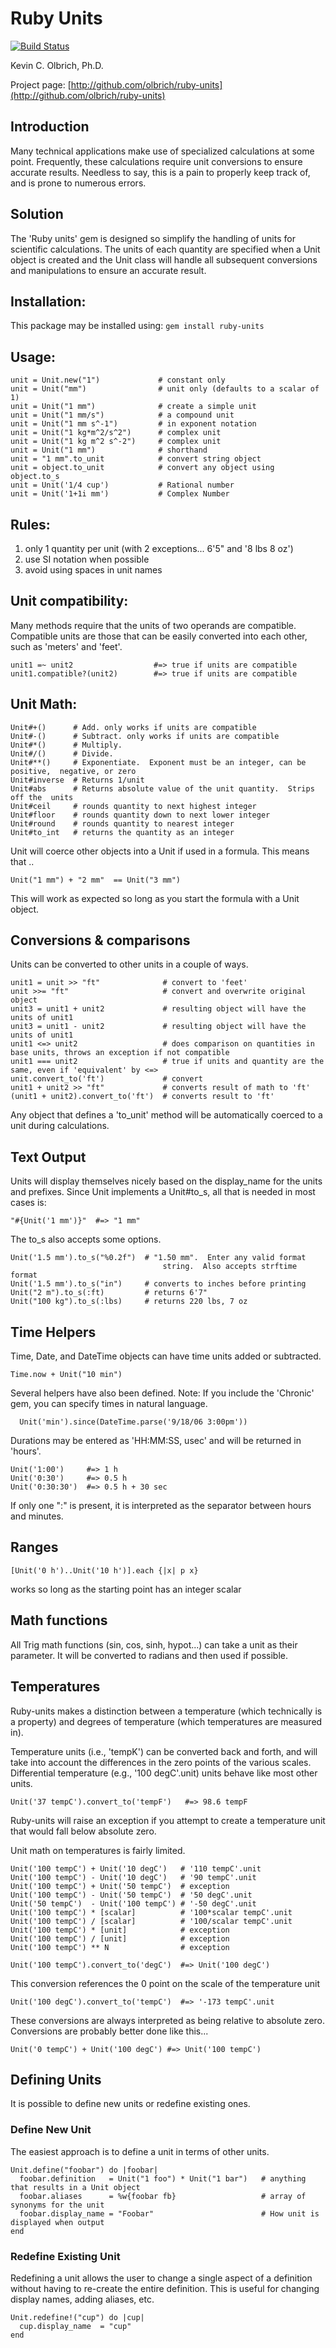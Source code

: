 # Ruby Units

[![Build Status](https://secure.travis-ci.org/olbrich/ruby-units.png)](http://travis-ci.org/olbrich/ruby-units)

Kevin C. Olbrich, Ph.D.

Project page: [http://github.com/olbrich/ruby-units](http://github.com/olbrich/ruby-units)

## Introduction
Many technical applications make use of specialized calculations at some point.  Frequently, these calculations require unit conversions to ensure accurate results.  Needless to say, this is a pain to properly keep track of, and is prone to numerous errors.
  
## Solution
The 'Ruby units' gem is designed so simplify the handling of units for scientific calculations. The units of each quantity are specified when a Unit object is created and the Unit class will handle all subsequent conversions and manipulations to ensure an accurate result.
  
## Installation:
This package may be installed using:  `gem install ruby-units`
  
## Usage:
    unit = Unit.new("1")             # constant only
    unit = Unit("mm")                # unit only (defaults to a scalar of 1)
    unit = Unit("1 mm")              # create a simple unit
    unit = Unit("1 mm/s")            # a compound unit
    unit = Unit("1 mm s^-1")         # in exponent notation
    unit = Unit("1 kg*m^2/s^2")      # complex unit
    unit = Unit("1 kg m^2 s^-2")     # complex unit
    unit = Unit("1 mm")              # shorthand
    unit = "1 mm".to_unit            # convert string object
    unit = object.to_unit            # convert any object using object.to_s
    unit = Unit('1/4 cup')           # Rational number 
    unit = Unit('1+1i mm')           # Complex Number

## Rules:
1. only 1 quantity per unit (with 2 exceptions... 6'5" and '8 lbs 8 oz')
2. use SI notation when possible
3. avoid using spaces in unit names

## Unit compatibility:
Many methods require that the units of two operands are compatible.  Compatible units are those that can be easily converted into each other, such as 'meters' and 'feet'.

    unit1 =~ unit2                  #=> true if units are compatible
    unit1.compatible?(unit2)        #=> true if units are compatible

## Unit Math:
    Unit#+()      # Add. only works if units are compatible
    Unit#-()      # Subtract. only works if units are compatible
    Unit#*()      # Multiply.  
    Unit#/()      # Divide.
    Unit#**()     # Exponentiate.  Exponent must be an integer, can be positive,  negative, or zero                        
    Unit#inverse  # Returns 1/unit
    Unit#abs      # Returns absolute value of the unit quantity.  Strips off the  units
    Unit#ceil     # rounds quantity to next highest integer
    Unit#floor    # rounds quantity down to next lower integer
    Unit#round    # rounds quantity to nearest integer
    Unit#to_int   # returns the quantity as an integer
 
Unit will coerce other objects into a Unit if used in a formula.  This means that ..
 
    Unit("1 mm") + "2 mm"  == Unit("3 mm")
 
This will work as expected so long as you start the formula with a Unit object. 

## Conversions & comparisons
Units can be converted to other units in a couple of ways.

    unit1 = unit >> "ft"              # convert to 'feet'
    unit >>= "ft"                     # convert and overwrite original object
    unit3 = unit1 + unit2             # resulting object will have the units of unit1
    unit3 = unit1 - unit2             # resulting object will have the units of unit1
    unit1 <=> unit2                   # does comparison on quantities in base units, throws an exception if not compatible
    unit1 === unit2                   # true if units and quantity are the same, even if 'equivalent' by <=>
    unit.convert_to('ft')             # convert
    unit1 + unit2 >> "ft"             # converts result of math to 'ft'
    (unit1 + unit2).convert_to('ft')  # converts result to 'ft'
 
Any object that defines a 'to_unit' method will be automatically coerced to a unit during calculations.
 
## Text Output
Units will display themselves nicely based on the display_name for the units and prefixes.
Since Unit implements a Unit#to_s, all that is needed in most cases is:
    
    "#{Unit('1 mm')}"  #=> "1 mm"
 
The to_s also accepts some options.

    Unit('1.5 mm').to_s("%0.2f")  # "1.50 mm".  Enter any valid format
                                      string.  Also accepts strftime format
    Unit('1.5 mm').to_s("in")     # converts to inches before printing
    Unit("2 m").to_s(:ft)         # returns 6'7"
    Unit("100 kg").to_s(:lbs)     # returns 220 lbs, 7 oz

 
## Time Helpers
Time, Date, and DateTime objects can have time units added or subtracted.

    Time.now + Unit("10 min") 

Several helpers have also been defined.
Note: If you include the 'Chronic' gem, you can specify times in natural
      language.

      Unit('min').since(DateTime.parse('9/18/06 3:00pm'))

Durations may be entered as 'HH:MM:SS, usec' and will be returned in 'hours'.

    Unit('1:00')     #=> 1 h
    Unit('0:30')     #=> 0.5 h
    Unit('0:30:30')  #=> 0.5 h + 30 sec

If only one ":" is present, it is interpreted as the separator between hours and minutes.

## Ranges
    [Unit('0 h')..Unit('10 h')].each {|x| p x}
works so long as the starting point has an integer scalar

## Math functions
All Trig math functions (sin, cos, sinh, hypot...) can take a unit as their parameter.  It will be converted to radians and then used if possible.

## Temperatures
Ruby-units makes a distinction between a temperature (which technically is a property) and degrees of temperature (which temperatures are measured in).

Temperature units (i.e., 'tempK') can be converted back and forth, and will take into account the differences in the zero points of the various scales. Differential temperature (e.g., '100 degC'.unit) units behave like most other units.

    Unit('37 tempC').convert_to('tempF')   #=> 98.6 tempF

Ruby-units will raise an exception if you attempt to create a temperature unit that would fall below absolute zero.

Unit math on temperatures is fairly limited.  

    Unit('100 tempC') + Unit('10 degC')   # '110 tempC'.unit
    Unit('100 tempC') - Unit('10 degC')   # '90 tempC'.unit
    Unit('100 tempC') + Unit('50 tempC')  # exception  
    Unit('100 tempC') - Unit('50 tempC')  # '50 degC'.unit
    Unit('50 tempC')  - Unit('100 tempC') # '-50 degC'.unit
    Unit('100 tempC') * [scalar]          # '100*scalar tempC'.unit
    Unit('100 tempC') / [scalar]          # '100/scalar tempC'.unit
    Unit('100 tempC') * [unit]            # exception
    Unit('100 tempC') / [unit]            # exception
    Unit('100 tempC') ** N                # exception

    Unit('100 tempC').convert_to('degC')  #=> Unit('100 degC')   
This conversion references the 0 point on the scale of the temperature unit 

    Unit('100 degC').convert_to('tempC')  #=> '-173 tempC'.unit
These conversions are always interpreted as being relative to absolute zero.
Conversions are probably better done like this...
    
    Unit('0 tempC') + Unit('100 degC') #=> Unit('100 tempC')

## Defining Units

It is possible to define new units or redefine existing ones.

### Define New Unit

The easiest approach is to define a unit in terms of other units.

    Unit.define("foobar") do |foobar|
      foobar.definition   = Unit("1 foo") * Unit("1 bar")   # anything that results in a Unit object
      foobar.aliases      = %w{foobar fb}                   # array of synonyms for the unit
      foobar.display_name = "Foobar"                        # How unit is displayed when output
    end
    
### Redefine Existing Unit

Redefining a unit allows the user to change a single aspect of a definition without having to re-create the entire definition.
This is useful for changing display names, adding aliases, etc.

    Unit.redefine!("cup") do |cup|
      cup.display_name  = "cup"
    end
  
